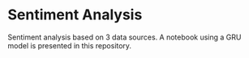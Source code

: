 # Sentiment Analysis
 Sentiment analysis based on 3 data sources. A notebook using a GRU model is presented in this repository.
